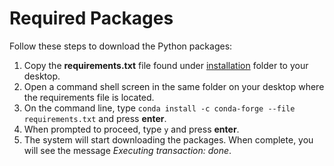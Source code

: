 # Required Packages

Follow these steps to download the Python packages:

1. Copy the **requirements.txt** file found under [installation](./) folder to your desktop.
2. Open a command shell screen in the same folder on your desktop where the requirements file is located.
3. On the command line, type `conda install -c conda-forge --file requirements.txt` and press **enter**.
4. When prompted to proceed, type `y` and press **enter**.
5. The system will start downloading the packages. When complete, you will see the message *Executing transaction: done*.
